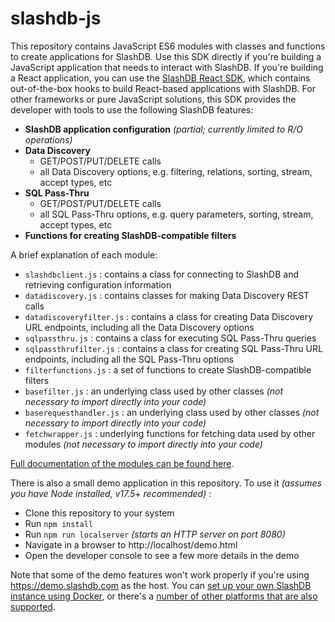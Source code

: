# slashdb-js
This repository contains JavaScript ES6 modules with classes and functions to create applications for SlashDB.  Use this SDK directly if you're building a JavaScript application that needs to interact with SlashDB.  If you're building a React application, you can use the [SlashDB React SDK](https://github.com/SlashDB/react-slashdb), which contains out-of-the-box hooks to build React-based applications with SlashDB.  For other frameworks or pure JavaScript solutions, this SDK provides the developer with tools to use the following SlashDB features:

* **SlashDB application configuration** _(partial; currently limited to R/O operations)_
* **Data Discovery**
     * GET/POST/PUT/DELETE calls
     * all Data Discovery options, e.g. filtering, relations, sorting, stream, accept types, etc
* **SQL Pass-Thru**
     * GET/POST/PUT/DELETE calls
     * all SQL Pass-Thru options, e.g. query parameters, sorting, stream, accept types, etc
 * **Functions for creating SlashDB-compatible filters**

A brief explanation of each module:

* `slashdbclient.js` : contains a class for connecting to SlashDB and retrieving configuration information
* `datadiscovery.js` : contains classes for making Data Discovery REST calls
* `datadiscoveryfilter.js` : contains a class for creating Data Discovery URL endpoints, including all the Data Discovery options
* `sqlpassthru.js` : contains a class for executing SQL Pass-Thru queries
* `sqlpassthrufilter.js` : contains a class for creating SQL Pass-Thru URL endpoints, including all the SQL Pass-Thru options
* `filterfunctions.js` : a set of functions to create SlashDB-compatible filters
* `basefilter.js` : an underlying class used by other classes _(not necessary to import directly into your code)_
* `baserequesthandler.js` : an underlying class used by other classes _(not necessary to import directly into your code)_
* `fetchwrapper.js` : underlying functions for fetching data used by other modules _(not necessary to import directly into your code)_

[Full documentation of the modules can be found here](https://github.com/SlashDB/slashdb-js/tree/main/jsdocs).

There is also a small demo application in this repository.  To use it _(assumes you have Node installed, v17.5+ recommended)_ :
* Clone this repository to your system
* Run `npm install`
* Run `npm run localserver` _(starts an HTTP server on port 8080)_
* Navigate in a browser to http://localhost/demo.html
* Open the developer console to see a few more details in the demo

Note that some of the demo features won't work properly if you're using https://demo.slashdb.com as the host.  You can [set up your own SlashDB instance using Docker](https://docs.slashdb.com/user-guide/getting-slashdb/docker/), or there's a [number of other platforms that are also supported](https://docs.slashdb.com/user-guide/getting-slashdb/).

